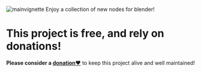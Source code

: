 ![mainvignette](https://github.com/user-attachments/assets/8261d885-63f4-4fa0-b284-e933440fea4c)
Enjoy a collection of new nodes for blender!

# This project is free, and rely on donations!
**Please consider a [donation❤️](https://www.patreon.com/c/bd3d_digital/membership)** to keep this project alive and well maintained!
